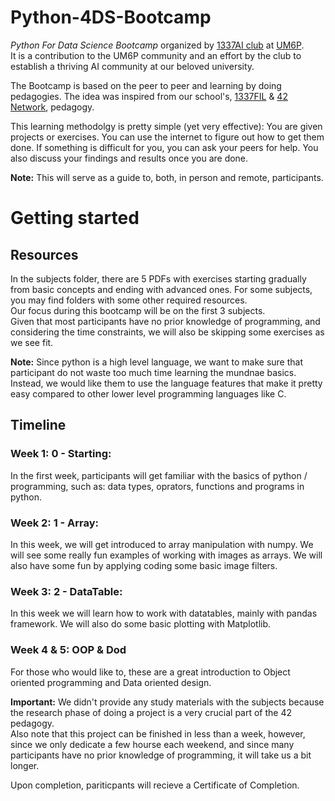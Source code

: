 # Python-4DS-Bootcamp

*Python For Data Science Bootcamp* organized by [1337AI club](https://ma.linkedin.com/company/1337ai) at [UM6P](https://um6p.ma/). <br>
It is a contribution to the UM6P community and an effort by the club to establish a thriving AI community at our beloved university.

The Bootcamp is based on the peer to peer and learning by doing pedagogies. The idea was inspired from our school's, [1337FIL](https://1337.ma/en/) & [42 Network](https://www.42network.org/), pedagogy.

This learning methodolgy is pretty simple (yet very effective): You are given projects or exercises. You can use the internet to figure out how to get them done.
If something is difficult for you, you can ask your peers for help. You also discuss your findings and results once you are done.

**Note:** This will serve as a guide to, both, in person and remote, participants.

# Getting started
## Resources
In the subjects folder, there are 5 PDFs with exercises starting gradually from basic concepts and ending with advanced ones. For some subjects, you may find folders with some other required resources.<br>
Our focus during this bootcamp will be on the first 3 subjects. <br>
Given that most participants have no prior knowledge of programming, and considering the time constraints, we will also be skipping some exercises as we see fit.

**Note:** Since python is a high level language, we want to make sure that participant do not waste too much time learning the mundnae basics.
Instead, we would like them to use the language features that make it pretty easy compared to other lower level programming languages like C.

## Timeline
### Week 1: 0 - Starting:
In the first week, participants will get familiar with the basics of python / programming, such as: data types, oprators, functions and programs in python.

### Week 2: 1 - Array:
In this week, we will get introduced to array manipulation with numpy. We will see some really fun examples of working with images as arrays. We will also have some fun by applying coding some basic image filters.

### Week 3: 2 - DataTable:
In this week we will learn how to work with datatables, mainly with pandas framework. We will also do some basic plotting with Matplotlib.

### Week 4 & 5: OOP & Dod
For those who would like to, these are a great introduction to Object oriented programming and Data oriented design.

**Important:** We didn't provide any study materials with the subjects because the research phase of doing a project is a very crucial part of the 42 pedagogy.<br>
Also note that this project can be finished in less than a week, however, since we only dedicate a few hourse each weekend, and since many participants have no prior knowledge of programming, it will take us a bit longer.

Upon completion, pariticpants will recieve a Certificate of Completion.
